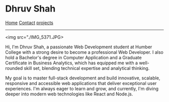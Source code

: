# Dhruv Shah

[Home](index)
[Contact](contact)
[projects](project)


---

<img src="./IMG_5371.JPG>

Hi, I'm Dhruv Shah, a passionate Web Development student at Humber College with a strong desire to become a professional Web Developer. I also hold a Bachelor's degree in Computer Application and a Graduate Certificate in Business Analytics, which has equipped me with a well-rounded skill set, blending technical expertise and analytical thinking.

My goal is to master full-stack development and build innovative, scalable, responsive and accessible web applications that deliver exceptional user experiences. I'm always eager to learn and grow, and currently, I'm diving deeper into modern web technologies like React and Node.js.

